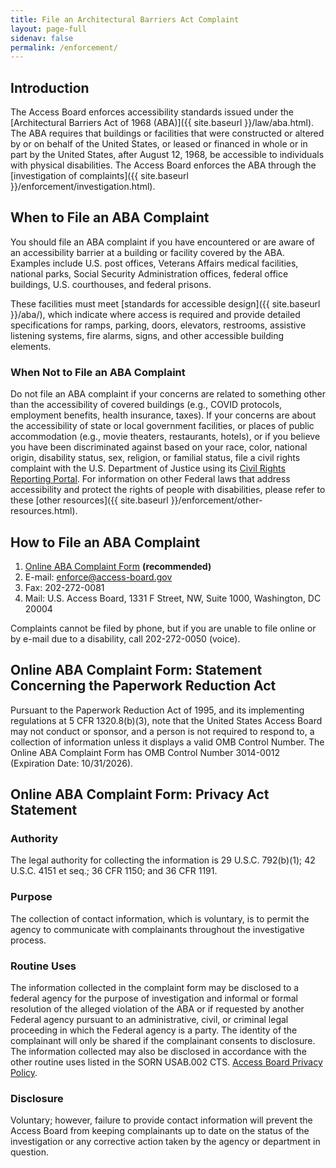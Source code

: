 ```yaml
---
title: File an Architectural Barriers Act Complaint
layout: page-full
sidenav: false
permalink: /enforcement/
---
```

## Introduction

The Access Board enforces accessibility standards issued under the [Architectural Barriers Act of 1968 (ABA)]({{ site.baseurl }}/law/aba.html). The ABA requires that buildings or facilities that were constructed or altered by or on behalf of the United States, or leased or financed in whole or in part by the United States, after August 12, 1968, be accessible to individuals with physical disabilities. The Access Board enforces the ABA through the [investigation of complaints]({{ site.baseurl }}/enforcement/investigation.html).

## When to File an ABA Complaint

You should file an ABA complaint if you have encountered or are aware of an accessibility barrier at a building or facility covered by the ABA.  Examples include U.S. post offices, Veterans Affairs medical facilities, national parks, Social Security Administration offices, federal office buildings, U.S. courthouses, and federal prisons.

These facilities must meet [standards for accessible design]({{ site.baseurl }}/aba/), which indicate where access is required and provide detailed specifications for ramps, parking, doors, elevators, restrooms, assistive listening systems, fire alarms, signs, and other accessible building elements.

### When Not to File an ABA Complaint

Do not file an ABA complaint if your concerns are related to something other than the accessibility of covered buildings (e.g., COVID protocols, employment benefits, health insurance, taxes).  If your concerns are about the accessibility of state or local government facilities, or places of public accommodation (e.g., movie theaters, restaurants, hotels), or if you believe you have been discriminated against based on your race, color, national origin, disability status, sex, religion, or familial status, file a civil rights complaint with the U.S. Department of Justice using its [Civil Rights Reporting Portal](https://civilrights.justice.gov/report/). For information on other Federal laws that address accessibility and protect the rights of people with disabilities, please refer to these [other resources]({{ site.baseurl }}/enforcement/other-resources.html).

## How to File an ABA Complaint

1. [Online ABA Complaint Form](https://access-board.my.site.com/s/) **(recommended)**
2. E-mail: <enforce@access-board.gov>
3. Fax: 202-272-0081
4. Mail: U.S. Access Board, 1331 F Street, NW, Suite 1000, Washington, DC 20004

Complaints cannot be filed by phone, but if you are unable to file online or by e-mail due to a disability, call 202-272-0050 (voice).

## Online ABA Complaint Form: Statement Concerning the Paperwork Reduction Act

Pursuant to the Paperwork Reduction Act of 1995, and its implementing regulations at 5 CFR 1320.8(b)(3), note that the United States Access Board may not conduct or sponsor, and a person is not required to respond to, a collection of information unless it displays a valid OMB Control Number. The Online ABA Complaint Form has OMB Control Number 3014-0012 (Expiration Date: 10/31/2026).

## Online ABA Complaint Form: Privacy Act Statement

### Authority
The legal authority for collecting the information is 29 U.S.C. 792(b)(1); 42 U.S.C. 4151 et seq.; 36 CFR 1150; and 36 CFR 1191.   

### Purpose
The collection of contact information, which is voluntary, is to permit the agency to communicate with complainants throughout the investigative process.

### Routine Uses 
The information collected in the complaint form may be disclosed to a federal agency for the purpose of investigation and informal or formal resolution of the alleged violation of the ABA or if requested by another Federal agency pursuant to an administrative, civil, or criminal legal proceeding in which the Federal agency is a party. The identity of the complainant will only be shared if the complainant consents to disclosure.  The information collected may also be disclosed in accordance with the other routine uses listed in the SORN USAB.002 CTS. [Access Board Privacy Policy](https://www.access-board.gov/about/policy/privacy.html).

### Disclosure
Voluntary; however, failure to provide contact information will prevent the Access Board from keeping complainants up to date on the status of the investigation or any corrective action taken by the agency or department in question. 


